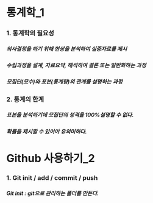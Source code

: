 # 통계학_1
### 1. 통계학의 필요성
##### 의사결정을 하기 위해 현상을 분석하여 실증자료를 제시
##### 수립과정을 설계, 자료요약, 해석하여 결론 또는 일반화하는 과정
##### 모집단(모수)와 표본(통계량)의 관계를 설명하는 과정
### 2. 통계의 한계
##### 표본을 분석하기에 모집단의 성격을 100%설명할 수 없다.
##### 확률을 제시할 수 있어야 유의미하다.
##### 
# Github 사용하기_2
### 1. Git init / add / commit / push
##### Git init : git으로 관리하는 폴더를 만든다.
